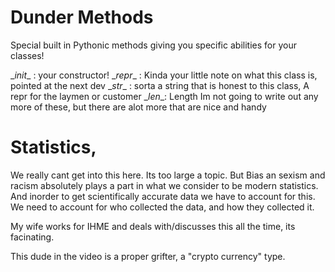 # Dunder Methods
Special built in Pythonic methods giving you specific abilities for your classes!

\__init__ : your constructor!
\__repr__ : Kinda your little note on what this class is, pointed at the next dev
\__str__ : sorta a string that is honest to this class, A repr for the laymen or customer
\__len__: Length
Im not going to write out any more of these, but there are alot more that are nice and handy

# Statistics,
We really cant get into this here. Its too large a topic.
But Bias an sexism and racism absolutely plays a part in what we consider to be modern statistics. And inorder to get scientifically accurate data we have to account for this. We need to account for who collected the data, and how they collected it.

My wife works for IHME and deals with/discusses this all the time, its facinating.

This dude in the video is a proper grifter, a "crypto currency" type.